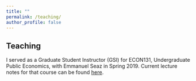 ```yaml
---
title: ""
permalink: /teaching/
author_profile: false
---
```


## Teaching

I served as a Graduate Student Instructor (GSI) for ECON131, Undergraduate Public Economics, with Emmanuel Seaz in Spring 2019. Current lecture notes for that course can be found [here](https://eml.berkeley.edu//~saez/course131/course131.html).

